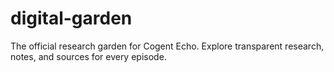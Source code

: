 # digital-garden
The official research garden for Cogent Echo. Explore transparent research, notes, and sources for every episode.
